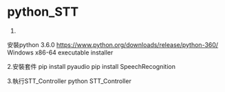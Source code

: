 # python_STT
1.
安裝python 3.6.0
https://www.python.org/downloads/release/python-360/
Windows x86-64 executable installer

2.安裝套件
pip install pyaudio
pip install SpeechRecognition

3.執行STT_Controller
python STT_Controller
